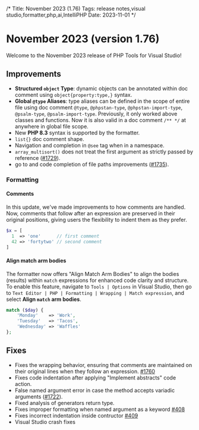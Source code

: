 /*
Title: November 2023 (1.76)
Tags: release notes,visual studio,formatter,php,ai,IntelliPHP
Date: 2023-11-01
*/

# November 2023 (version 1.76)

Welcome to the November 2023 release of PHP Tools for Visual Studio!

## Improvements

- **Structured `object` Type**: dynamic objects can be annotated within doc comment using `object{property:type,}` syntax.
- **Global `@type` Aliases**: type aliases can be defined in the scope of entire file using doc comment `@type`, `@phpstan-type`, `@phpstan-import-type`, `@psalm-type`, `@psalm-import-type`. Previously, it only worked above classes and functions. Now it is also valid in a doc comment `/** */` at anywhere in global file scope.
- New **PHP 8.3** syntax is supported by the formatter.
- `list{}` doc comment shape.
- Navigation and completion in `@see` tag when in a namespace.
- `array_multisort()` does not treat the first argument as strictly passed by reference ([#1729](https://community.devsense.com/d/1729)).
- go to and code completion of file paths improvements ([#1735](https://community.devsense.com/d/1735)).

### Formatting

#### Comments

In this update, we've made improvements to how comments are handled. Now, comments that follow after an expression are preserved in their original positions, giving users the flexibility to indent them as they prefer.

```php
$x = [
  1  => 'one'      // first comment
  42 => 'fortytwo' // second comment
]
```

#### Align match arm bodies

The formatter now offers "Align Match Arm Bodies" to align the bodies (results) within `match` expressions for enhanced code clarity and structure. To enable this feature, navigate to `Tools | Options` in Visual Studio, then go to `Text Editor | PHP | Formatting | Wrapping | Match expression`, and select **Align `match` arm bodies**.

```php
match ($day) {
    'Monday'    => 'Work',
    'Tuesday'   => 'Tacos',
    'Wednesday' => 'Waffles'
};
```

## Fixes

- Fixes the wrapping behavior, ensuring that comments are maintained on their original lines when they follow an expression. [#1760](https://community.devsense.com/d/1760-php-format-codestyle-psr-12-makes-my-comments-borken)
- Fixes code indentation after applying "Implement abstracts" code action.
- False named argument error in case the method accepts variadic arguments ([#1722](https://community.devsense.com/d/1722)).
- Fixed analysis of generators return type.
- Fixes improper formatting when named argument as a keyword [#408](https://github.com/DEVSENSE/phptools-docs/issues/408)
- Fixes incorrect indentation inside contructor [#409](https://github.com/DEVSENSE/phptools-docs/issues/409)
- Visual Studio crash fixes
